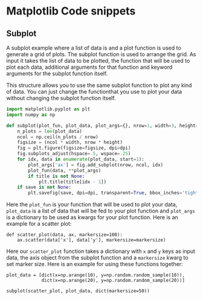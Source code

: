 Matplotlib Code snippets
=========================

Subplot
--------
A subplot example where a list of data is and a plot function is used to generate a grid of plots.
The subplot function is used to arrange the grid. As input it takes the list of data to be plotted,
the function that will be used to plot each data, additional arguments for that function and
keyword arguments for the subplot function itself.

This structure allows you to use the same subplot function to plot any kind of data.
You can just change the functionthat you use to plot your data without changing the subplot function itself.

```python
import matplotlib.pyplot as plt
import numpy as np

def subplot(plot_fun, plot_data, plot_args={}, nrow=1, width=3, height=3, dpi=200, save=None, title=None):
    n_plots = len(plot_data)
    ncol = np.ceil(n_plots / nrow)
    figsize = (ncol * width, nrow * height)
    fig = plt.figure(figsize=figsize, dpi=dpi)
    fig.subplots_adjust(hspace=.5, wspace=.25)
    for idx, data in enumerate(plot_data, start=1):
        plot_args['ax'] = fig.add_subplot(nrow, ncol, idx)
        plot_fun(data, **plot_args)
        if title is not None:
            plt.title(title[idx - 1])
    if save is not None:
        plt.savefig(save, dpi=dpi, transparent=True, bbox_inches='tight')
```

Here the `plot_fun` is your function that will be used to plot your data, `plot_data` is a list of data
that will be fed to your plot function and `plot_args` is a dictionary to be used as kwargs for your plot function.
Here is an example for a scatter plot:

```
def scatter_plot(data, ax, markersize=100):
    ax.scatter(data['x'], data['y'], markersize=markersize)
```

Here our `scatter_plot` function takes a dictionary with `x` and `y` keys as input data, the axis object from
the subplot function and a `markersize` kwarg to set marker size.
Here is an example for using these functions together:

```
plot_data = [dict(x=np.arange(10), y=np.random.random_sample(10)),
             dict(x=np.arange(20), y=np.random.random_sample(20))]
             
subplot(scatter_plot, plot_data, dict(markersize=50))
```
